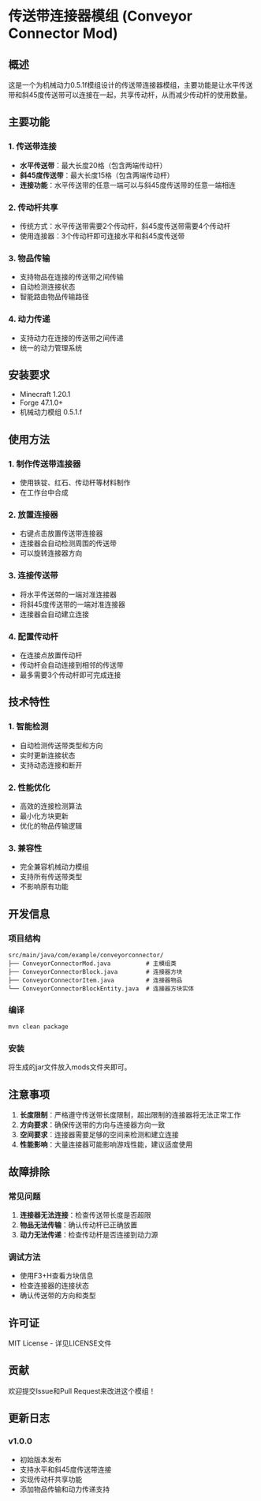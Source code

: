 # 传送带连接器模组 (Conveyor Connector Mod)

## 概述

这是一个为机械动力0.5.1f模组设计的传送带连接器模组，主要功能是让水平传送带和斜45度传送带可以连接在一起，共享传动杆，从而减少传动杆的使用数量。

## 主要功能

### 1. 传送带连接
- **水平传送带**：最大长度20格（包含两端传动杆）
- **斜45度传送带**：最大长度15格（包含两端传动杆）
- **连接功能**：水平传送带的任意一端可以与斜45度传送带的任意一端相连

### 2. 传动杆共享
- 传统方式：水平传送带需要2个传动杆，斜45度传送带需要4个传动杆
- 使用连接器：3个传动杆即可连接水平和斜45度传送带

### 3. 物品传输
- 支持物品在连接的传送带之间传输
- 自动检测连接状态
- 智能路由物品传输路径

### 4. 动力传递
- 支持动力在连接的传送带之间传递
- 统一的动力管理系统

## 安装要求

- Minecraft 1.20.1
- Forge 47.1.0+
- 机械动力模组 0.5.1.f

## 使用方法

### 1. 制作传送带连接器
- 使用铁锭、红石、传动杆等材料制作
- 在工作台中合成

### 2. 放置连接器
- 右键点击放置传送带连接器
- 连接器会自动检测周围的传送带
- 可以旋转连接器方向

### 3. 连接传送带
- 将水平传送带的一端对准连接器
- 将斜45度传送带的一端对准连接器
- 连接器会自动建立连接

### 4. 配置传动杆
- 在连接点放置传动杆
- 传动杆会自动连接到相邻的传送带
- 最多需要3个传动杆即可完成连接

## 技术特性

### 1. 智能检测
- 自动检测传送带类型和方向
- 实时更新连接状态
- 支持动态连接和断开

### 2. 性能优化
- 高效的连接检测算法
- 最小化方块更新
- 优化的物品传输逻辑

### 3. 兼容性
- 完全兼容机械动力模组
- 支持所有传送带类型
- 不影响原有功能

## 开发信息

### 项目结构
```
src/main/java/com/example/conveyorconnector/
├── ConveyorConnectorMod.java          # 主模组类
├── ConveyorConnectorBlock.java        # 连接器方块
├── ConveyorConnectorItem.java         # 连接器物品
└── ConveyorConnectorBlockEntity.java  # 连接器方块实体
```

### 编译
```bash
mvn clean package
```

### 安装
将生成的jar文件放入mods文件夹即可。

## 注意事项

1. **长度限制**：严格遵守传送带长度限制，超出限制的连接器将无法正常工作
2. **方向要求**：确保传送带的方向与连接器方向一致
3. **空间要求**：连接器需要足够的空间来检测和建立连接
4. **性能影响**：大量连接器可能影响游戏性能，建议适度使用

## 故障排除

### 常见问题
1. **连接器无法连接**：检查传送带长度是否超限
2. **物品无法传输**：确认传动杆已正确放置
3. **动力无法传递**：检查传动杆是否连接到动力源

### 调试方法
- 使用F3+H查看方块信息
- 检查连接器的连接状态
- 确认传送带的方向和类型

## 许可证

MIT License - 详见LICENSE文件

## 贡献

欢迎提交Issue和Pull Request来改进这个模组！

## 更新日志

### v1.0.0
- 初始版本发布
- 支持水平和斜45度传送带连接
- 实现传动杆共享功能
- 添加物品传输和动力传递支持